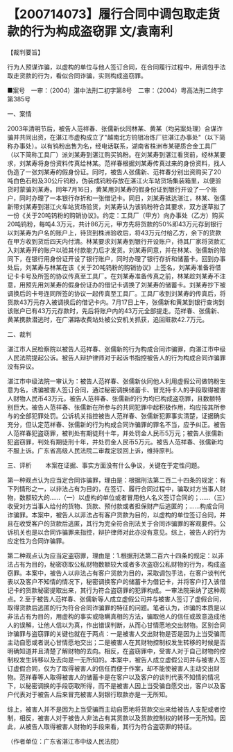 # 【200714073】履行合同中调包取走货款的行为构成盗窃罪 文/袁南利

【裁判要旨】

行为人预谋诈骗，以虚构的单位与他人签订合同，在合同履行过程中，用调包手法取走货款的行为，看似合同诈骗，实则构成盗窃罪。

■案号　一审：（2004）湛中法刑二初字第8号　二审：（2004）粤高法刑二终字第385号

一、案情

2003年清明节后，被告人范祥春、张儒新伙同林某、黄某（均另案处理）合谋诈骗并共同出资，在湛江市虚构成立了"越南北方钨钼冶炼厂驻湛江办事处"（以下简称办事处）。以有钨粉出售为名，经电话联系，湖南省株洲市某硬质合金工具厂（以下简称工具厂）派刘某寿到湛江购买钨粉。在刘某寿到湛江看货前，经林某要求，刘某寿将身份资料传真给林某。范祥春根据刘某寿传真过来的身份资料，找人伪造了一张刘某寿的假身份证。同时，被告人张儒新、范祥春分别出资购买了20吨白色石粉及30公斤钨粉，伪装成钨粉存放在湛江火车站货场集装箱里，以便验货时蒙骗刘某寿。同年7月16日，黄某用刘某寿的假身份证到银行开设了一个账户，同时办理了一本银行存折和一张借记卡。同日，刘某寿抵达湛江，林某、张儒新带刘某寿到湛江火车站货场验货，刘某寿认为该钨粉符合其要求，双方遂草拟了一份《关于20吨钨粉的购销协议》。约定：工具厂（甲方）向办事处（乙方）购买20吨钨粉，每吨4.3万元，共计86万元，甲方先将货款的50%即43万元存到银行以刘某寿为户名的账户上，待货到株洲验收后，将43万元付给乙方，余下的货款在甲方收到货后四天内付清。林某要求刘某寿到银行开设账户，待其厂家将货款汇入刘某寿开的账户以验其付款能力后才发货。刘某寿同意，并在林某、张儒新的陪同下，在银行用身份证开设了银行账户，同时办理了银行存折和储蓄卡。回到办事处后，刘某寿与林某在该《关于20吨钨粉的购销协议》上签名，刘某寿准备将借记卡卡号及所签的协议传真至工具厂。在刘某寿准备传真之前，林某趁刘某寿不注意，用预先用刘某寿的假身份证办的借记卡调换了刘某寿的储蓄卡。刘某寿抄下被调换后的卡号连同所签的协议一起传真至工具厂。工具厂收到刘某寿的传真后，将货款43万元存入被调换后的借记卡内。7月17日上午，张儒新和黄某到银行查询到该账户已有43万元存款时，先后将账户内的43万元全部提走。范祥春、张儒新、黄某携款潜逃时，在广湛路收费站处被公安机关抓获，追回赃款42.7万元。

二、裁判

湛江市人民检察院以被告人范祥春、张儒新的行为构成合同诈骗罪，向湛江市中级人民法院提起公诉。被告人辩护律师对于起诉书指控被告人的行为构成合同诈骗罪没有异议。

湛江市中级法院一审认为：被告人范祥春、张儒新伙同他人利用虚假公司做钨粉生意为名，诱骗被害人签订合同，通过秘密调换储蓄卡、冒充持卡人的手段取得被害人财物人民币43万元，被告人范祥春、张儒新的行为均已构成盗窃罪，且数额特别巨大。被告人范祥春、张儒新在所参与的共同犯罪中起积极作用，均应按其所参与的全部犯罪处罚。公诉机关指控被告人范祥春、张儒新犯罪事实清楚，证据确实充分，但认定范祥春、张儒新的行为构成合同诈骗罪的罪名不当，应予纠正。被告人范祥春犯盗窃罪，被判处有期徒刑十年，并处罚金人民币5万元；被告人张儒新犯盗窃罪，判处有期徒刑十年，并处罚金人民币5万元。被告人范祥春、张儒新均不服上诉。广东省高级人民法院二审裁定驳回上诉，维持原判。

三、评析 　　本案在证据、事实方面没有什么争议，关键在于定性问题。

第一种观点认为应当定合同诈骗罪，理由是：根据刑法第二百二十四条的规定：有下列情形之一，以非法占有为目的，在签订、履行合同过程中，骗取对方当事人财物，数额较大的......（一）以虚构的单位或者冒用他人名义签订合同的；......（三）收受对方当事人给付的货物、货款、预付款或者担保财产后逃匿的；......构成合同诈骗罪。本案中，被告人以非法占有客户货款为目的，以虚构的单位签订合同，并且在收受客户的货款后逃匿，其行为完全符合刑法关于合同诈骗罪的客观要件。公诉机关也是以合同诈骗罪来指控，辩护律师对此亦没有意见。综上，被告人的行为应定性为合同诈骗罪。

第二种观点认为应当定盗窃罪，理由是：1.根据刑法第二百六十四条的规定：以非法占有为目的，秘密窃取公私财物数额较大或者多次盗窃公私财物的行为，构成盗窃罪。本案中，被告人以非法占有客户货款为目的，采取调包手法，在客户谈判代表以及客户不知情的情况下，秘密调换客户的储蓄卡为借记卡，并将客户打入该借记卡的货款秘密提取出来，其行为符合盗窃罪的犯罪构成。一审法院采纳了这种观点。2.至于被告人范祥春、张儒新等人成立虚假公司并与被害人签订了虚假合同，取得货款后逃匿的行为符合合同诈骗罪的特征的问题。笔者认为，诈骗的本质是以非法占有为目的，用虚构的事实或隐瞒真相的方法，骗取他人的信任或故意造成他人的误解，让他人信以为真，作出错误判断，从而心甘情愿地交出财物。区别合同诈骗罪与盗窃罪的关键也就在于两点：一是被害人交出财物是否是因为上当受骗而主动自愿或者说心甘情愿地交出；二是被害人在其财物控制权发生转移的时候是否明确知道并且清楚了解财物的去向。相反，在盗窃罪中，受害人对于自己财物的控制权发生转移以及去向是一无所知的。本案中，被告人成立虚假公司并与被害人签订虚假合同，仅为了取得被害人的信任而便于作案，却不能使被害人主动交出财物。范祥春等人取得被害人的储蓄卡是在客户以及客户的谈判代表不知情的情况下，以秘密调换的手段窃取所得，而不是被害人因上当受骗自愿交出，客户以及客户代表对于被告人后来冒充被害人到银行取款亦是一无所知。

综上，被害人并不是因为上当受骗而主动自愿地将货款交出来给被告人支配或者控制，相反，被害人对于被告人非法占有其货款以及货款控制权的转移一无所知。因此，从被告人取得被害人财物的手段来看，其行为符合盗窃罪的特征。

（作者单位：广东省湛江市中级人民法院）